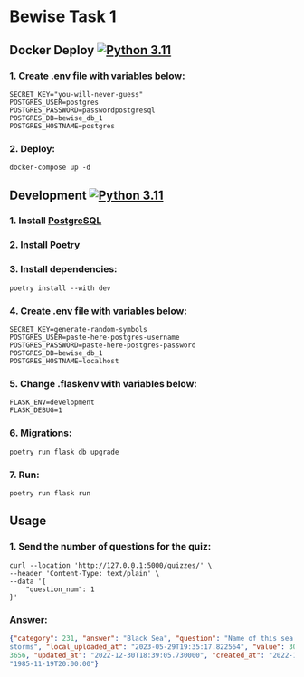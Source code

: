 # Bewise Task 1

## Docker Deploy [![Python 3.11](https://img.shields.io/badge/python-3.11-blue.svg)](https://www.python.org/downloads/release/python-311/)

### 1. Create .env file with variables below:
```dotenv
SECRET_KEY="you-will-never-guess"
POSTGRES_USER=postgres
POSTGRES_PASSWORD=passwordpostgresql
POSTGRES_DB=bewise_db_1
POSTGRES_HOSTNAME=postgres
```
### 2. Deploy:
```shell
docker-compose up -d
```


## Development [![Python 3.11](https://img.shields.io/badge/python-3.11-blue.svg)](https://www.python.org/downloads/release/python-311/)

### 1. Install [PostgreSQL](https://www.postgresql.org/)

### 2. Install [Poetry](https://python-poetry.org)

### 3. Install dependencies:
```shell
poetry install --with dev
```
### 4. Create .env file with variables below:
```dotenv
SECRET_KEY=generate-random-symbols
POSTGRES_USER=paste-here-postgres-username
POSTGRES_PASSWORD=paste-here-postgres-password
POSTGRES_DB=bewise_db_1
POSTGRES_HOSTNAME=localhost
```
### 5. Change .flaskenv with variables below:
```dotenv
FLASK_ENV=development
FLASK_DEBUG=1
```
### 6. Migrations:
```shell
poetry run flask db upgrade
```
### 7. Run:
```shell
poetry run flask run
```

## Usage
### 1. Send the number of questions for the quiz:
```shell
curl --location 'http://127.0.0.1:5000/quizzes/' \
--header 'Content-Type: text/plain' \
--data '{
    "question_num": 1
}'
```
### Answer:
```json
{"category": 231, "answer": "Black Sea", "question": "Name of this sea is said to allude not to its dark water but its
storms", "local_uploaded_at": "2023-05-29T19:35:17.822564", "value": 300, "invalid_count": null, "game_id": 3067, "id":
3656, "updated_at": "2022-12-30T18:39:05.730000", "created_at": "2022-12-30T18:39:05.730000", "airdate":
"1985-11-19T20:00:00"}
```
